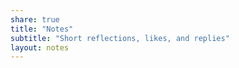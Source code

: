 ```yaml
---
share: true
title: "Notes"
subtitle: "Short reflections, likes, and replies"
layout: notes
---
```


